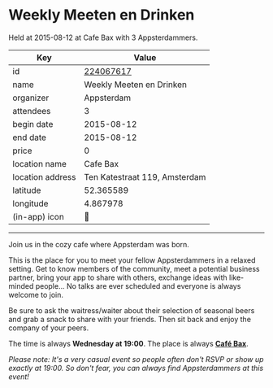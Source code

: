 # Weekly Meeten en Drinken
Held at 2015-08-12 at Cafe Bax with 3 Appsterdammers.
        
|Key|Value
|---|---|
|id|[224067617](https://www.meetup.com/appsterdam/events/224067617/)|
|name|Weekly Meeten en Drinken|
|organizer|Appsterdam|
|attendees|3|
|begin date|2015-08-12|
|end date|2015-08-12|
|price|0|
|location name|Cafe Bax|
|location address|Ten Katestraat 119, Amsterdam|
|latitude|52.365589|
|longitude|4.867978|
|(in-app) icon|🍺|

---

Join us in the cozy cafe where Appsterdam was born.

This is the place for you to meet your fellow Appsterdammers in a relaxed setting. Get to know members of the community, meet a potential business partner, bring your app to share with others, exchange ideas with like-minded people... No talks are ever scheduled and everyone is always welcome to join.

Be sure to ask the waitress/waiter about their selection of seasonal beers and grab a snack to share with your friends. Then sit back and enjoy the company of your peers.

The time is always **Wednesday at 19:00**. The place is always **[Café Bax](http://www.cafebax.nl/)**.

*Please note: It's a very casual event so people often don't RSVP or show up exactly at 19:00. So don't fear, you can *always* find Appsterdammers at this event!*


